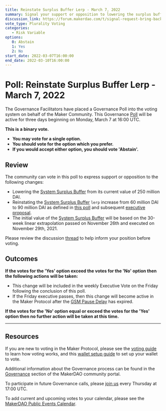 ```yaml
---
title: Reinstate Surplus Buffer Lerp - March 7, 2022
summary: Signal your support or opposition to lowering the surplus buffer to reinstate its gradual increase to 90 million DAI.
discussion_link: https://forum.makerdao.com/t/signal-request-bring-back-the-mkr-burn-part-ii/13146
vote_type: Plurality Voting
categories:
   - Risk Variable
options:
   0: Abstain
   1: Yes
   2: No
start_date: 2022-03-07T16:00:00
end_date: 2022-03-10T16:00:00
---
```

# Poll: Reinstate Surplus Buffer Lerp - March 7, 2022

The Governance Facilitators have placed a Governance Poll into the voting system on behalf of the Maker Community. This Governance [Poll](https://community-development.makerdao.com/en/learn/governance/on-chain-gov) will be active for three days beginning on Monday, March 7 at 16:00 UTC.

**This is a binary vote.** 
- **You may vote for a single option.** 
- **You should vote for the option which you prefer.**
- **If you would accept either option, you should vote 'Abstain'.**

## Review

The community can vote in this poll to express support or opposition to the following changes: 
* Lowering the [System Surplus Buffer](https://manual.makerdao.com/parameter-index/core/param-system-surplus-buffer) from its current value of 250 million DAI.
* Reinstating the [System Surplus Buffer](https://manual.makerdao.com/parameter-index/core/param-system-surplus-buffer) `lerp` increase from 60 million DAI to 90 million DAI as defined in [this poll](https://vote.makerdao.com/polling/QmUqfZRv?network=mainnet#poll-detail) and subsequent [executive proposal](https://vote.makerdao.com/executive/template-executive-vote-onboarding-new-vault-types-parameter-changes-and-core-unit-budget-distributions-november-26-2021?network=mainnet#proposal-detail).
* The initial value of the [System Surplus Buffer](https://manual.makerdao.com/parameter-index/core/param-system-surplus-buffer) will be based on the 30-week linear extrapolation passed on November 26th and executed on November 29th, 2021. 

Please review the discussion [thread](https://forum.makerdao.com/t/signal-request-bring-back-the-mkr-burn-part-ii/13146) to help inform your position before voting.

## Outcomes

**If the votes for the 'Yes' option exceed the votes for the 'No' option then the following actions will be taken:**
* This change will be included in the weekly Executive Vote on the Friday following the conclusion of this poll.
* If the Friday executive passes, then this change will become active in the Maker Protocol after the [GSM Pause Delay](https://community-development.makerdao.com/en/learn/governance/param-gsm-pause-delay) has expired.

**If the votes for the 'No' option equal or exceed the votes for the 'Yes' option then no further action will be taken at this time.**

---

## Resources

If you are new to voting in the Maker Protocol, please see the [voting guide](https://community-development.makerdao.com/en/learn/governance/how-voting-works/) to learn how voting works, and this [wallet setup guide](https://community-development.makerdao.com/en/learn/governance/voting-setup/) to set up your wallet to vote.

Additional information about the Governance process can be found in the [Governance](https://community-development.makerdao.com/en/learn/governance) section of the MakerDAO community portal.

To participate in future Governance calls, please [join us](https://github.com/makerdao/community/tree/master/governance/governance-and-risk-meetings) every Thursday at 17:00 UTC.

To add current and upcoming votes to your calendar, please see the [MakerDAO Public Events Calendar](https://calendar.google.com/calendar/embed?src=makerdao.com_3efhm2ghipksegl009ktniomdk%40group.calendar.google.com&ctz=UTC&mode=week&showCalendars=0&showPrint=0).
